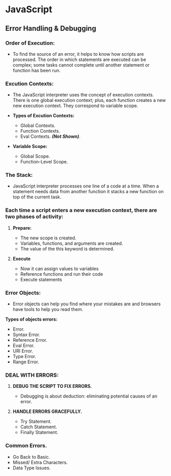 # **JavaScript**

## **Error Handling & Debugging**

### **Order of Execution:**

* To find the source of an error, it helps to know how scripts are processed. The order in which statements are executed can be complex; some tasks cannot complete until another statement or function has been run.

### **Excution Contexts:**

* The JavaScript interpreter uses the concept of execution contexts. There is one global execution context; plus, each function creates a new new execution context. They correspond to variable scope.

* **Types of Excution Contexts:**
  - Global Contexts.
  - Function Contexts.
  - Eval Contexts. ***(Not Shown)***.

* **Variable Scope:** 
   - Global Scope.
   - Function-Level Scope.

### **The Stack:**

* JavaScript interpreter processes one line of a code at a time. When a statement needs data from another function it stacks a new function on top of the current task.

### **Each time a script enters a new execution context, there are two phases of activity:**

1. **Prepare:**
   - The new scope is created.
   - Variables, functions, and arguments are created. 
   - The value of the this keyword is determined.

2. **Execute**
   - Now it can assign values to variables 
   - Reference functions and run their code 
   - Execute statements

### **Error Objects:**

* Error objects can help you find where your mistakes are and browsers have tools to help you read them.

**Types of objects errors:**
  - Error.
  - Syntax Error.
  - Reference Error.
  - Eval Error.
  - URI Error.
  - Type Error.
  - Range Error.

### **DEAL WITH ERRORS:**

1. **DEBUG THE SCRIPT TO FIX ERRORS.**
   - Debugging is about deduction: eliminating potential causes of an error.

2. **HANDLE ERRORS GRACEFULLY.**
   - Try Statement.
   - Catch Statement.
   - Finally Statement.

### **Common Errors.**

* Go Back to Basic.
* Missed/ Extra Characters.
* Data Type Issues.

